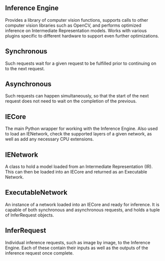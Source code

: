 ## Inference Engine
Provides a library of computer vision functions, supports calls to other computer vision libraries such as OpenCV, and performs optimized inference on Intermediate Representation models. Works with various plugins specific to different hardware to support even further optimizations.

## Synchronous
Such requests wait for a given request to be fulfilled prior to continuing on to the next request.

## Asynchronous
Such requests can happen simultaneously, so that the start of the next request does not need to wait on the completion of the previous.

## IECore
The main Python wrapper for working with the Inference Engine. Also used to load an IENetwork, check the supported layers of a given network, as well as add any necessary CPU extensions.

## IENetwork
A class to hold a model loaded from an Intermediate Representation (IR). This can then be loaded into an IECore and returned as an Executable Network.

## ExecutableNetwork
An instance of a network loaded into an IECore and ready for inference. It is capable of both synchronous and asynchronous requests, and holds a tuple of InferRequest objects.

## InferRequest
Individual inference requests, such as image by image, to the Inference Engine. Each of these contain their inputs as well as the outputs of the inference request once complete.